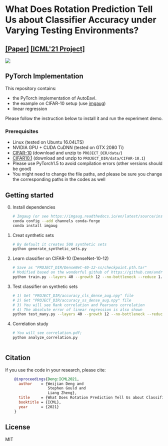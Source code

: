 
# What Does Rotation Prediction Tell Us about Classifier Accuracy under Varying Testing Environments?
## [[Paper]](https://weijiandeng.xyz/Rotation/files/ICML'21.pdf) [[ICML'21 Project]](https://weijiandeng.xyz/Rotation/)
![](https://weijiandeng.xyz/assets/images/projects/ICML_21.PNG)


## PyTorch Implementation

This repository contains:

- the PyTorch implementation of AutoEavl.
- the example on CIFAR-10 setup (use [imgaug](https://imgaug.readthedocs.io/en/latest/))
- linear regression

Please follow the instruction below to install it and run the experiment demo.

### Prerequisites
* Linux (tested on Ubuntu 16.04LTS)
* NVIDIA GPU + CUDA CuDNN (tested on GTX 2080 Ti)
* [CIFAR-10](https://www.cs.toronto.edu/~kriz/cifar.html) (download and unzip to ```PROJECT_DIR/data/```)
* [CIFAR10.1](https://github.com/modestyachts/CIFAR-10.1) (download and unzip to ```PROJECT_DIR/data/CIFAR-10.1```)
* Please use PyTorch1.5 to avoid compilation errors (other versions should be good)
* You might need to change the file paths, and please be sure you change the corresponding paths in the codes as well     

## Getting started
0. Install dependencies 
    ```bash
   # Imgaug (or see https://imgaug.readthedocs.io/en/latest/source/installation.html)
    conda config --add channels conda-forge
    conda install imgaug
    ```
 1. Creat synthetic sets
    ```bash
    # By default it creates 500 synthetic sets
    python generate_synthetic_sets.py
    ```
 2. Learn classifier on CIFAR-10 (DenseNet-10-12)
    ```bash
    # Save as "PROJECT_DIR/DenseNet-40-12-ss/checkpoint.pth.tar"
    # Modified based on the wonderful github of https://github.com/andreasveit/densenet-pytorch
    python train.py --layers 40 --growth 12 --no-bottleneck --reduce 1.0
    ```
 3. Test classifier on synthetic sets
    ```bash
    # 1) Get "PROJECT_DIR/accuracy_cls_dense_aug.npy" file
    # 2) Get "PROJECT_DIR/accuracy_ss_dense_aug.npy" file
    # 3) You will see Rank correlation and Pearsons correlation
    # 4) The absolute error of linear regression is also shown
    python test_many.py --layers 40 --growth 12 --no-bottleneck --reduce 1.0
    ```
 4. Correlation study
    ```bash
    # You will see correlation.pdf;
    python analyze_correlation.py
        
## Citation
If you use the code in your research, please cite:
```bibtex
    @inproceedings{Deng:ICML2021,
      author    = {Weijian Deng and
                   Stephen Gould and
                   Liang Zheng},
      title     = {What Does Rotation Prediction Tell Us about Classifier Accuracy under Varying Testing Environments?},
      booktitle = {ICML},
      year      = {2021}
    }
```

## License
MIT
